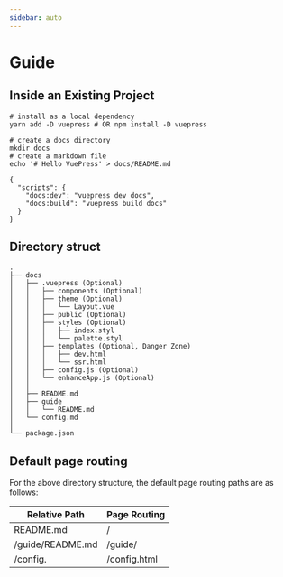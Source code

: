 ```yaml
---
sidebar: auto
---
```


# Guide

## Inside an Existing Project

```
# install as a local dependency
yarn add -D vuepress # OR npm install -D vuepress

# create a docs directory
mkdir docs
# create a markdown file
echo '# Hello VuePress' > docs/README.md
```

```
{
  "scripts": {
    "docs:dev": "vuepress dev docs",
    "docs:build": "vuepress build docs"
  }
}
```

## Directory struct

```
.
├── docs
│   ├── .vuepress (Optional)
│   │   ├── components (Optional)
│   │   ├── theme (Optional)
│   │   │   └── Layout.vue
│   │   ├── public (Optional)
│   │   ├── styles (Optional)
│   │   │   ├── index.styl
│   │   │   └── palette.styl
│   │   ├── templates (Optional, Danger Zone)
│   │   │   ├── dev.html
│   │   │   └── ssr.html
│   │   ├── config.js (Optional)
│   │   └── enhanceApp.js (Optional)
│   │
│   ├── README.md
│   ├── guide
│   │   └── README.md
│   └── config.md
│
└── package.json
```

## Default page routing

For the above directory structure, the default page routing paths are as follows:

| Relative Path    | Page Routing |
| ---------------- | ------------ |
| README.md        | /            |
| /guide/README.md | /guide/      |
| /config.         | /config.html |
